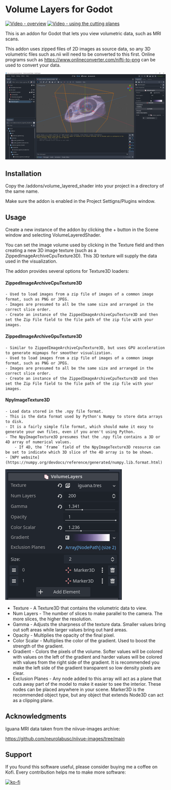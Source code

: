 # Volume Layers for Godot

[![Video - overview](https://img.youtube.com/vi/1IvKWIieZPM/0.jpg)](https://www.youtube.com/watch?v=1IvKWIieZPM)
[![Video - using the cutting planes](https://img.youtube.com/vi/FzYEshB9TFQ/0.jpg)](https://www.youtube.com/watch?v=FzYEshB9TFQ)

This is an addon for Godot that lets you view volumetric data, such as MRI scans.

This addon uses zipped files of 2D images as source data, so any 3D volumetric files such as.nii will need to be converted to this first.  Online programs such as https://www.onlineconverter.com/nifti-to-png can be used to convert your data.

![Shader in editor viewport](docs/editor_screenshot.png)

## Installation

Copy the /addons/volume_layered_shader into your project in a directory of the same name.

Make sure the addon is enabled in the Project Settigns/Plugins window.

## Usage

Create a new instance of the addon by clicking the + button in the Scene window and selecting VolumeLayeredShader.

You can set the image volume used by clicking in the Texture field and then creating a new 3D image texture (such as a ZippedImageArchiveCpuTexture3D).  This 3D texture will supply the data used in the visualization.

The addon provides several options for Texture3D loaders:

#### ZippedImageArchiveCpuTexture3D

    - Used to load images from a zip file of images of a common image format, such as PNG or JPEG.
    - Images are presumed to all be the same size and arranged in the correct slice order.
    - Create an instance of the ZippedImageArchiveCpuTexture3D and then set the Zip File field to the file path of the zip file with your images.
    
#### ZippedImageArchiveGpuTexture3D

    - Similar to ZippedImageArchiveCpuTexture3D, but uses GPU acceleration to generate mipmaps for smoother visualization.
    - Used to load images from a zip file of images of a common image format, such as PNG or JPEG.
    - Images are presumed to all be the same size and arranged in the correct slice order.
    - Create an instance of the ZippedImageArchiveCpuTexture3D and then set the Zip File field to the file path of the zip file with your images.

#### NpyImageTexture3D

    - Load data stored in the .npy file format.
    - This is the data format used by Python's Numpy to store data arrays to disk.
    - It is a fairly simple file format, which should make it easy to generate your own files, even if you aren't using Python.
    - The NpyImageTexture3D presumes that the .npy file contains a 3D or 4D array of numerical values.
        - If 4D, the `frame` field of the NpyImageTexture3D resource can be set to indicate which 3D slice of the 4D array is to be shown.
    - [NPY website](https://numpy.org/devdocs/reference/generated/numpy.lib.format.html)


![Inspector shader](docs/volume_layer_inspector_panel.png)

* Texture - A Texture3D that contains the volumetric data to view.
* Num Layers - The number of slices to make parallel to the camera.  The more slices, the higher the resolution.
* Gamma - Adjusts the sharpness of the texture data.  Smaller values bring out soft areas while larger values bring out hard areas.
* Opacity - Multiplies the opacity of the final pixel.
* Color Scalar - Multiplies the color of the gradient.  Used to boost the strength of the gradient.
* Gradient - Colors the pixels of the volume.  Softer values will be colored with values on the left of the gradient and harder values will be colored with values from the right side of the gradient.  It is recommended you make the left side of the gradient transparent so low density pixels are clear.
* Exclusion Planes - Any node added to this array will act as a plane that cuts away part of the model to make it easier to see the interior.  These nodes can be placed anywhere in your scene.  Marker3D is the recommended object type, but any object that extends Node3D can act as a clipping plane.

## Acknowledgments

Iguana MRI data taken from the niivue-images archive:

https://github.com/neurolabusc/niivue-images/tree/main


## Support

If you found this software useful, please consider buying me a coffee on Kofi.  Every contribution helps me to make more software:

[![ko-fi](https://ko-fi.com/img/githubbutton_sm.svg)](https://ko-fi.com/Y8Y43J6OB)

